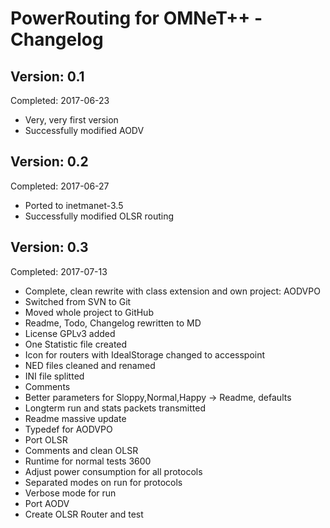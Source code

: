 PowerRouting for OMNeT++ - Changelog
====================================


Version: 0.1
------------

Completed: 2017-06-23

* Very, very first version
* Successfully modified AODV


Version: 0.2
------------

Completed: 2017-06-27

* Ported to inetmanet-3.5
* Successfully modified OLSR routing


Version: 0.3
------------

Completed: 2017-07-13

* Complete, clean rewrite with class extension and own project: AODVPO
* Switched from SVN to Git
* Moved whole project to GitHub
* Readme, Todo, Changelog rewritten to MD
* License GPLv3 added 
* One Statistic file created
* Icon for routers with IdealStorage changed to accesspoint
* NED files cleaned and renamed
* INI file splitted
* Comments
* Better parameters for Sloppy,Normal,Happy -> Readme, defaults
* Longterm run and stats packets transmitted
* Readme massive update
* Typedef for AODVPO
* Port OLSR
* Comments and clean OLSR
* Runtime for normal tests 3600
* Adjust power consumption for all protocols
* Separated modes on run for protocols
* Verbose mode for run
* Port AODV
* Create OLSR Router and test

